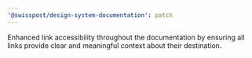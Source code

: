 ```yaml
---
'@swisspost/design-system-documentation': patch
---
```


Enhanced link accessibility throughout the documentation by ensuring all links provide clear and meaningful context about their destination.
